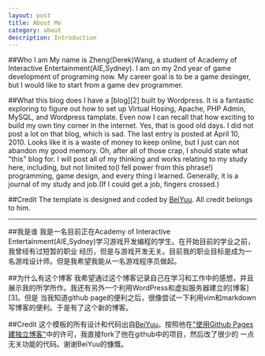 ```yaml
---
layout: post
title: About Me
category: about
description: Introduction
---
```


##Who I am
My name is Zheng(Derek)Wang, a student of Academy of Interactive Entertainment(AIE,Sydney).
I am on my 2nd year of game development of programing now. My career goal is to be a game desinger, but
I would like to start from a game dev programmer.

##What this blog does
I have a [blog][2] built by Wordpress. It is a fantastic exploring to figure out how to set up Virtual Hosing, Apache,
PHP Admin, MySQL, and Wordpress tamplate. Even now I can recall that how exciting to build my own tiny corner in the internet.
Yes, that is good old days. 
I did not post a lot on that blog, which is sad. The last entry is posted at April 10, 2010. Looks like it is a waste of 
money to keep online, but I just can not abandon my good memory.
Oh, after all of those crap, I should state what "this" blog for. I will post all of my thinking and works relating to my 
study here, including, but not limited to(I fell power from this phrase!) programming, game design, and every thing I learned.
Generally, it is a journal of my study and job.(If I could get a job, fingers crossed.) 

##Credit
The template is designed and coded by [BeiYuu][]. All credit belongs to him.

-----------------------------------------------------------------------------------------------------------------------------

##我是谁
我是一名目前正在Academy of Interactive Entertainment(AIE,Sydney)学习游戏开发编程的学生。在开始目前的学业之前，我曾经有过短暂的职业
经历，但是与游戏开发无关。目前我的职业目标是成为一名游戏设计师。但是我希望我能从一名游戏程序员做起。

##为什么有这个博客
我希望通过这个博客记录自己在学习和工作中的感想，并且展示我的所学所作。我还有另外一个利用WordPress和虚拟服务器建立的[博客][3]。但是
当我知道github page的便利之后，很像尝试一下利用vim和markdown写博客的便利。于是有了这个新的博客。

##Credit
这个模板的所有设计和代码出自[BeiYuu][]。按照他在["使用Github Pages建独立博客"][4]中的许可，我直接fork了他在github中的项目，然后改了很少的
一点无关功能的代码。谢谢BeiYuu的慷慨。

[BeiYuu]:     http://beiyuu.com/  "BeiYuu"
[blog]:       www.birdinforest.com/blog/ "blog"
[博客]:       www.birdinforest.com/blog/ "博客"
[4]:          http://beiyuu.com/github-pages/github-pages/
